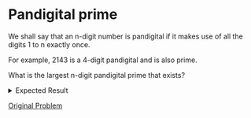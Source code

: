 # Pandigital prime

We shall say that an n-digit number is pandigital if it makes use of all the digits 1 to n exactly once.

For example, 2143 is a 4-digit pandigital and is also prime.

What is the largest n-digit pandigital prime that exists?

<details> 
<summary>Expected Result</summary>
<pre>
7652413
</pre>
</details>

[Original Problem](https://projecteuler.net/problem=41)
